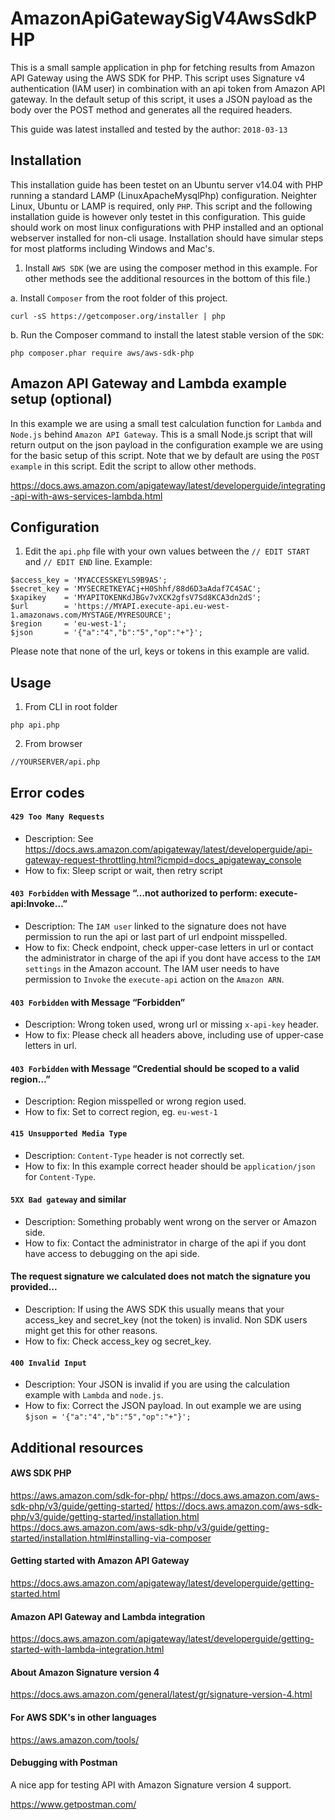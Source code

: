 # AmazonApiGatewaySigV4AwsSdkPHP
This is a small sample application in php for fetching results from Amazon API Gateway using the AWS SDK for PHP. This script uses Signature v4 authentication (IAM user) in combination with an api token from Amazon API gateway. In the default setup of this script, it uses a JSON payload as the body over the POST method and generates all the required headers.

This guide was latest installed and tested by the author: `2018-03-13`


## Installation

This installation guide has been testet on an Ubuntu server v14.04 with PHP running a standard LAMP (LinuxApacheMysqlPhp) configuration. Neighter Linux, Ubuntu or LAMP is required, only `PHP`. This script and the following installation guide is however only testet in this configuration. This guide should work on most linux configurations with PHP installed and an optional webserver installed for non-cli usage. Installation should have simular steps for most platforms including Windows and Mac's. 


1. Install `AWS SDK` (we are using the composer method in this example. For other methods see the additional resources in the bottom of this file.)

 a. Install `Composer` from the root folder of this project.

```
curl -sS https://getcomposer.org/installer | php
```
  
 b. Run the Composer command to install the latest stable version of the `SDK`:

```
php composer.phar require aws/aws-sdk-php
```

## Amazon API Gateway and Lambda example setup (optional)

In this example we are using a small test calculation function for `Lambda` and `Node.js` behind `Amazon API Gateway`. This is a small Node.js script that will return output on the json payload in the configuration example we are using for the basic setup of this script. Note that we by default are using the `POST example` in this script. Edit the script to allow other methods.

https://docs.aws.amazon.com/apigateway/latest/developerguide/integrating-api-with-aws-services-lambda.html


## Configuration

1. Edit the `api.php` file with your own values between the `// EDIT START` and `// EDIT END` line. Example:

```
$access_key = 'MYACCESSKEYLS9B9AS';
$secret_key = 'MYSECRETKEYACj+H0Shhf/88d6D3aAdaf7C4SAC';
$xapikey    = 'MYAPITOKENKdJBGv7vXCK2gfsV7Sd8KCA3dn2dS';
$url        = 'https://MYAPI.execute-api.eu-west-1.amazonaws.com/MYSTAGE/MYRESOURCE';
$region     = 'eu-west-1';
$json       = '{"a":"4","b":"5","op":"+"}';
```

Please note that none of the url, keys or tokens in this example are valid.


## Usage

1. From CLI in root folder

```
php api.php
```
    
2. From browser
```
//YOURSERVER/api.php
```


## Error codes

#### `429 Too Many Requests`
 - Description: See https://docs.aws.amazon.com/apigateway/latest/developerguide/api-gateway-request-throttling.html?icmpid=docs_apigateway_console
 - How to fix: Sleep script or wait, then retry script
#### `403 Forbidden` with Message “…not authorized to perform: execute-api:Invoke…”
 - Description: The `IAM user` linked to the signature does not have permission to run the api or last part of url endpoint misspelled.
 - How to fix: Check endpoint, check upper-case letters in url or contact the administrator in charge of the api if you dont have access to the `IAM settings` in the Amazon account. The IAM user needs to have permission to `Invoke` the `execute-api` action on the `Amazon ARN`.
 
 #### `403 Forbidden` with Message “Forbidden”
 - Description: Wrong token used, wrong url or missing `x-api-key` header.
 - How to fix: Please check all headers above, including use of upper-case letters in url.
 
  #### `403 Forbidden` with Message “Credential should be scoped to a valid region…”
 - Description: Region misspelled or wrong region used.
 - How to fix: Set to correct region, eg. `eu-west-1`
 
  #### `415 Unsupported Media Type`
 - Description: `Content-Type` header is not correctly set.
 - How to fix: In this example correct header should be `application/json` for `Content-Type`.
 
  #### `5XX Bad gateway` and similar
 - Description: Something probably went wrong on the server or Amazon side.
 - How to fix: Contact the administrator in charge of the api if you dont have access to debugging on the api side.
 
  #### The request signature we calculated does not match the signature you provided...
 - Description: If using the AWS SDK this usually means that your access_key and secret_key (not the token) is invalid. Non SDK users might get this for other reasons.
 - How to fix: Check access_key og secret_key.
 
  #### `400 Invalid Input`
 - Description: Your JSON is invalid if you are using the calculation example with `Lambda` and `node.js`.
 - How to fix: Correct the JSON payload. In out example we are using `$json = '{"a":"4","b":"5","op":"+"}';`
 

## Additional resources

#### AWS SDK PHP

https://aws.amazon.com/sdk-for-php/
https://docs.aws.amazon.com/aws-sdk-php/v3/guide/getting-started/
https://docs.aws.amazon.com/aws-sdk-php/v3/guide/getting-started/installation.html
https://docs.aws.amazon.com/aws-sdk-php/v3/guide/getting-started/installation.html#installing-via-composer


#### Getting started with Amazon API Gateway

https://docs.aws.amazon.com/apigateway/latest/developerguide/getting-started.html


#### Amazon API Gateway and Lambda integration

https://docs.aws.amazon.com/apigateway/latest/developerguide/getting-started-with-lambda-integration.html


#### About Amazon Signature version 4

https://docs.aws.amazon.com/general/latest/gr/signature-version-4.html


#### For AWS SDK's in other languages

https://aws.amazon.com/tools/


#### Debugging with Postman
A nice app for testing API with Amazon Signature version 4 support.

https://www.getpostman.com/
